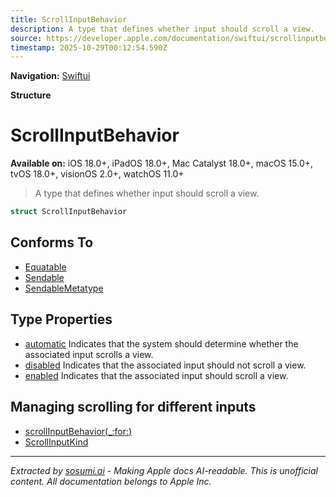 ```yaml
---
title: ScrollInputBehavior
description: A type that defines whether input should scroll a view.
source: https://developer.apple.com/documentation/swiftui/scrollinputbehavior
timestamp: 2025-10-29T00:12:54.590Z
---
```


**Navigation:** [Swiftui](/documentation/swiftui)

**Structure**

# ScrollInputBehavior

**Available on:** iOS 18.0+, iPadOS 18.0+, Mac Catalyst 18.0+, macOS 15.0+, tvOS 18.0+, visionOS 2.0+, watchOS 11.0+

> A type that defines whether input should scroll a view.

```swift
struct ScrollInputBehavior
```

## Conforms To

- [Equatable](/documentation/Swift/Equatable)
- [Sendable](/documentation/Swift/Sendable)
- [SendableMetatype](/documentation/Swift/SendableMetatype)

## Type Properties

- [automatic](/documentation/swiftui/scrollinputbehavior/automatic) Indicates that the system should determine whether the associated input scrolls a view.
- [disabled](/documentation/swiftui/scrollinputbehavior/disabled) Indicates that the associated input should not scroll a view.
- [enabled](/documentation/swiftui/scrollinputbehavior/enabled) Indicates that the associated input should scroll a view.

## Managing scrolling for different inputs

- [scrollInputBehavior(_:for:)](/documentation/swiftui/view/scrollinputbehavior(_:for:))
- [ScrollInputKind](/documentation/swiftui/scrollinputkind)

---

*Extracted by [sosumi.ai](https://sosumi.ai) - Making Apple docs AI-readable.*
*This is unofficial content. All documentation belongs to Apple Inc.*
